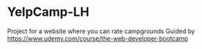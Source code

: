 # YelpCamp-LH
Project for a website where you can rate campgrounds
Guided by https://www.udemy.com/course/the-web-developer-bootcamp
